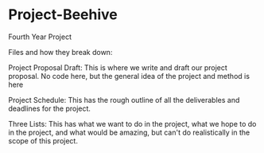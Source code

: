# Project-Beehive
Fourth Year Project


Files and how they break down:

Project Proposal Draft:
  This is where we write and draft our project proposal. No code here, but the general idea of the project and method is here

Project Schedule:
  This has the rough outline of all the deliverables and deadlines for the project.

Three Lists:
   This has what we want to do in the project, what we hope to do in the project, and what would be amazing, but can't do realistically in    the scope of this project.
